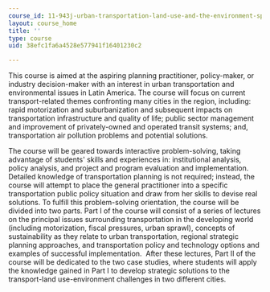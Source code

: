 ```yaml
---
course_id: 11-943j-urban-transportation-land-use-and-the-environment-spring-2002
layout: course_home
title: ''
type: course
uid: 38efc1fa6a4528e577941f16401230c2

---
```

This course is aimed at the aspiring planning practitioner, policy-maker, or industry decision-maker with an interest in urban transportation and environmental issues in Latin America. The course will focus on current transport-related themes confronting many cities in the region, including: rapid motorization and suburbanization and subsequent impacts on transportation infrastructure and quality of life; public sector management and improvement of privately-owned and operated transit systems; and, transportation air pollution problems and potential solutions.

The course will be geared towards interactive problem-solving, taking advantage of students' skills and experiences in: institutional analysis, policy analysis, and project and program evaluation and implementation. Detailed knowledge of transportation planning is not required; instead, the course will attempt to place the general practitioner into a specific transportation public policy situation and draw from her skills to devise real solutions. To fulfill this problem-solving orientation, the course will be divided into two parts. Part I of the course will consist of a series of lectures on the principal issues surrounding transportation in the developing world (including motorization, fiscal pressures, urban sprawl), concepts of  sustainability as they relate to urban transportation, regional strategic planning approaches, and transportation policy and technology options and examples of successful implementation.  After these lectures, Part II of the course will be dedicated to the two case studies, where students will apply the knowledge gained in Part I to develop strategic solutions to the transport-land use-environment challenges in two different cities.
